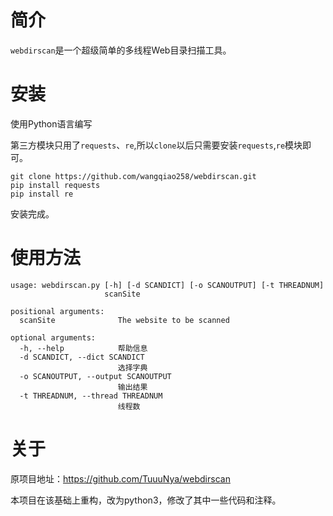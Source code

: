 # 简介

`webdirscan`是一个超级简单的多线程Web目录扫描工具。

# 安装

使用Python语言编写

第三方模块只用了`requests`、`re`,所以`clone`以后只需要安装`requests`,`re`模块即可。

```
git clone https://github.com/wangqiao258/webdirscan.git
pip install requests
pip install re
```

安装完成。

# 使用方法

```
usage: webdirscan.py [-h] [-d SCANDICT] [-o SCANOUTPUT] [-t THREADNUM]
                     scanSite

positional arguments:
  scanSite              The website to be scanned

optional arguments:
  -h, --help            帮助信息
  -d SCANDICT, --dict SCANDICT
                        选择字典
  -o SCANOUTPUT, --output SCANOUTPUT
                        输出结果
  -t THREADNUM, --thread THREADNUM
                        线程数
```

# 关于

原项目地址：https://github.com/TuuuNya/webdirscan

本项目在该基础上重构，改为python3，修改了其中一些代码和注释。
